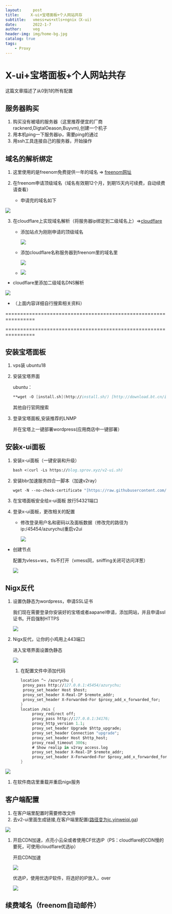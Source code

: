 ```yaml
---
layout:     post
title:     X-ui+宝塔面板+个人网站共存
subtitle:   vmess+ws+xtls+ngnix（X-ui)
date:       2022-1-7
author:     veg
header-img: img/home-bg.jpg
catalog: true
tags:
    - Proxy
---
```


# X-ui+宝塔面板+个人网站共存

这篇文章描述了从0到1的所有配置

## 服务器购买

1. 购买没有被墙的服务器（这里推荐便宜的厂商racknerd,DigtalOeason,Buyvm),创建一个机子
2. 用本机ping一下服务器ip，需要ping的通过
3. 用ssh工具连接自己的服务器，开始操作

## 域名的解析绑定

1. 这里使用的是freenom免费提供一年的域名 ⇒ [freenom网址](https://www.freenom.com/) 

2. 在freenom申请顶级域名（域名有效期12个月，到期15天内可续费，自动续费请查看）
   
   - 申请完的域名如下

![](https://raw.githubusercontent.com/vveg26/blog_photos/master/proxy/xray_config/x-ui/xui1.png)

3. 在cloudflare上实现域名解析（将服务器ip绑定到二级域名上）⇒[cloudflare](https://www.cloudflare.com/)
   
   - 添加站点为刚刚申请的顶级域名
     
     ![](https://raw.githubusercontent.com/vveg26/blog_photos/master/proxy/xray_config/x-ui/xui2.png)
   
   - 添加cloudflare名称服务器到freenom里的域名里
     
     ![](https://raw.githubusercontent.com/vveg26/blog_photos/master/proxy/xray_config/x-ui/xui3.png)
   
   - ![](https://raw.githubusercontent.com/vveg26/blog_photos/master/proxy/xray_config/x-ui/xui4.png)
- cloudflare里添加二级域名DNS解析

![](https://raw.githubusercontent.com/vveg26/blog_photos/master/proxy/xray_config/x-ui/xui5.png)

- （上面内容详细自行搜索相关资料）

================================================================

================================================================

## 安装宝塔面板

1. vps装 ubuntu18

2. 安装宝塔界面
   
    ubuntu：
   
   ```fsharp
   **wget -O [install.sh](http://install.sh/) [http://download.bt.cn/install/install-ubuntu_6.0.sh](http://download.bt.cn/install/install-ubuntu_6.0.sh) && sudo bash [install.sh](http://install.sh/)**
   ```
   
    其他自行官网搜索

3. 登录宝塔面板,安装推荐的LNMP
   
    并在宝塔上一键部署wordpress(应用商店中一键部署）

## 安装x-ui面板

1. 安装x-ui面板（一键安装和升级）
   
   ```fsharp
   bash <(curl -Ls https://blog.sprov.xyz/v2-ui.sh)
   ```

2. 安装bbr加速服务四合一脚本（加速v2ray）
   
   ```fsharp
   wget -N --no-check-certificate "[https://raw.githubusercontent.com/chiakge/Linux-NetSpeed/master/tcp.sh](https://raw.githubusercontent.com/chiakge/Linux-NetSpeed/master/tcp.sh)" && chmod +x [tcp.sh](http://tcp.sh/) && ./tcp.sh
   ```

3. 在宝塔面板安全给x-ui面板 放行54321端口

4. 登录x-ui面板，更改相关的配置
   
   - 修改登录用户名和密码以及面板数据（修改完的路径为ip:/45454/azurychu)重启v2ui
     
     ![](https://raw.githubusercontent.com/vveg26/blog_photos/master/proxy/xray_config/x-ui/xui6.png)
- 创建节点
  
    配置为vless+ws，tls不打开（vmess同，sniffing关闭可访问洋葱）
  
    ![](https://raw.githubusercontent.com/vveg26/blog_photos/master/proxy/xray_config/x-ui/xui7.png)

## Nigx反代

1. 设置伪静态为wordpress，申请SSL证书
   
    我们现在需要登录你安装好的宝塔或者aapanel申请，添加网站，并且申请ssl证书。开启强制HTTPS
   
   ![](https://raw.githubusercontent.com/vveg26/blog_photos/master/proxy/xray_config/x-ui/xui8.png)

2. Nigx反代，让你的小鸡用上443端口
   
    进入宝塔界面设置伪静态
   
    ![](https://raw.githubusercontent.com/vveg26/blog_photos/master/proxy/xray_config/x-ui/xui9.png)
   
   1. 在配置文件中添加代码
      
      ```fsharp
      location ^~ /azurychu {
       proxy_pass http://127.0.0.1:45454/azurychu; 
       proxy_set_header Host $host;
       proxy_set_header X-Real-IP $remote_addr;
       proxy_set_header X-Forwarded-For $proxy_add_x_forwarded_for;
      }
      location /mis {
           proxy_redirect off;
           proxy_pass http://127.0.0.1:34176;
           proxy_http_version 1.1;
           proxy_set_header Upgrade $http_upgrade;
           proxy_set_header Connection "upgrade";
           proxy_set_header Host $http_host;
           proxy_read_timeout 300s;
           # Show realip in v2ray access.log
           proxy_set_header X-Real-IP $remote_addr;
           proxy_set_header X-Forwarded-For $proxy_add_x_forwarded_for;
      }
      ```

![](https://raw.githubusercontent.com/vveg26/blog_photos/master/proxy/xray_config/x-ui/xui10.png)

1. 在软件商店里重载并重启nigx服务

## 客户端配置

1. 在客户端里配置时需要修改文件
2. 去v2-ui里面生成链接,在客户端里配置([路径变为jc.yinweiqi.ga](http://xn--jc-tz2c54t3kqcw9d.yinweiqi.ga/))

![](https://raw.githubusercontent.com/vveg26/blog_photos/master/proxy/xray_config/x-ui/xui11.png)

1. 开启CDN加速，点亮小云朵或者使用CF优选IP（PS：cloudflare的CDN慢的要死，可使用cloudflare优选ip）
   
    开启CDN加速
   
    ![](https://raw.githubusercontent.com/vveg26/blog_photos/master/proxy/xray_config/x-ui/xui12.png)
   
    优选IP，使用优选IP软件，将选好的IP放入，over
   
    ![](https://raw.githubusercontent.com/vveg26/blog_photos/master/proxy/xray_config/x-ui/xui13.png)

## 续费域名（freenom自动邮件）